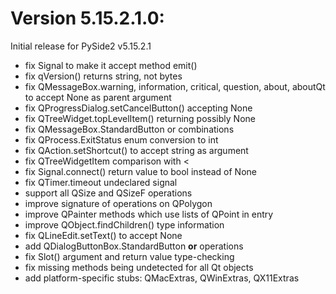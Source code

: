 


Version 5.15.2.1.0:
===================
Initial release for PySide2 v5.15.2.1

* fix Signal to make it accept method emit()
* fix qVersion() returns string, not bytes
* fix QMessageBox.warning, information, critical, question, about, aboutQt to accept None as parent argument
* fix QProgressDialog.setCancelButton() accepting None
* fix QTreeWidget.topLevelItem() returning possibly None
* fix QMessageBox.StandardButton or combinations
* fix QProcess.ExitStatus enum conversion to int
* fix QAction.setShortcut() to accept string as argument
* fix QTreeWidgetItem comparison with < 
* fix Signal.connect() return value to bool instead of None
* fix QTimer.timeout undeclared signal
* support all QSize and QSizeF operations
* improve signature of operations on QPolygon
* improve QPainter methods which use lists of QPoint in entry
* improve QObject.findChildren() type information
* fix QLineEdit.setText() to accept None
* add QDialogButtonBox.StandardButton __or__ operations
* fix Slot() argument and return value type-checking
* fix missing methods being undetected for all Qt objects
* add platform-specific stubs: QMacExtras, QWinExtras, QX11Extras
